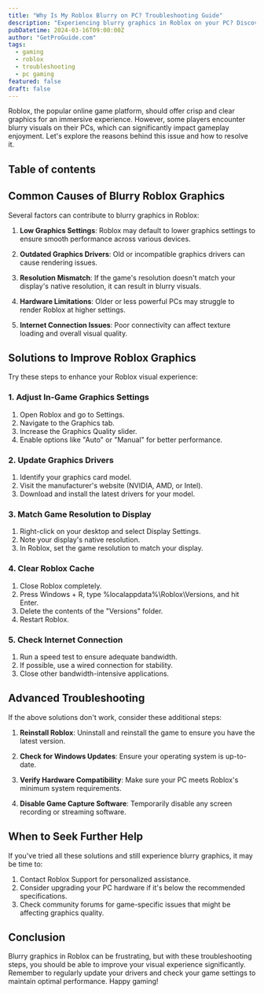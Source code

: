 ```yaml
---
title: "Why Is My Roblox Blurry on PC? Troubleshooting Guide"
description: "Experiencing blurry graphics in Roblox on your PC? Discover common causes and effective solutions to enhance your gaming experience with clearer visuals."
pubDatetime: 2024-03-16T09:00:00Z
author: "GetProGuide.com"
tags:
  - gaming
  - roblox
  - troubleshooting
  - pc gaming
featured: false
draft: false
---
```


Roblox, the popular online game platform, should offer crisp and clear graphics for an immersive experience. However, some players encounter blurry visuals on their PCs, which can significantly impact gameplay enjoyment. Let's explore the reasons behind this issue and how to resolve it.

## Table of contents

## Common Causes of Blurry Roblox Graphics

Several factors can contribute to blurry graphics in Roblox:

1. **Low Graphics Settings**: Roblox may default to lower graphics settings to ensure smooth performance across various devices.

2. **Outdated Graphics Drivers**: Old or incompatible graphics drivers can cause rendering issues.

3. **Resolution Mismatch**: If the game's resolution doesn't match your display's native resolution, it can result in blurry visuals.

4. **Hardware Limitations**: Older or less powerful PCs may struggle to render Roblox at higher settings.

5. **Internet Connection Issues**: Poor connectivity can affect texture loading and overall visual quality.

## Solutions to Improve Roblox Graphics

Try these steps to enhance your Roblox visual experience:

### 1. Adjust In-Game Graphics Settings

1. Open Roblox and go to Settings.
2. Navigate to the Graphics tab.
3. Increase the Graphics Quality slider.
4. Enable options like "Auto" or "Manual" for better performance.

### 2. Update Graphics Drivers

1. Identify your graphics card model.
2. Visit the manufacturer's website (NVIDIA, AMD, or Intel).
3. Download and install the latest drivers for your model.

### 3. Match Game Resolution to Display

1. Right-click on your desktop and select Display Settings.
2. Note your display's native resolution.
3. In Roblox, set the game resolution to match your display.

### 4. Clear Roblox Cache

1. Close Roblox completely.
2. Press Windows + R, type %localappdata%\Roblox\Versions, and hit Enter.
3. Delete the contents of the "Versions" folder.
4. Restart Roblox.

### 5. Check Internet Connection

1. Run a speed test to ensure adequate bandwidth.
2. If possible, use a wired connection for stability.
3. Close other bandwidth-intensive applications.

## Advanced Troubleshooting

If the above solutions don't work, consider these additional steps:

1. **Reinstall Roblox**: Uninstall and reinstall the game to ensure you have the latest version.

2. **Check for Windows Updates**: Ensure your operating system is up-to-date.

3. **Verify Hardware Compatibility**: Make sure your PC meets Roblox's minimum system requirements.

4. **Disable Game Capture Software**: Temporarily disable any screen recording or streaming software.

## When to Seek Further Help

If you've tried all these solutions and still experience blurry graphics, it may be time to:

1. Contact Roblox Support for personalized assistance.
2. Consider upgrading your PC hardware if it's below the recommended specifications.
3. Check community forums for game-specific issues that might be affecting graphics quality.

## Conclusion

Blurry graphics in Roblox can be frustrating, but with these troubleshooting steps, you should be able to improve your visual experience significantly. Remember to regularly update your drivers and check your game settings to maintain optimal performance. Happy gaming!